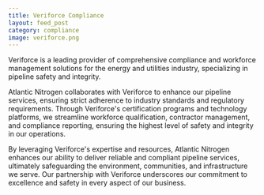 ```yaml
---
title: Veriforce Compliance
layout: feed_post
category: compliance
image: veriforce.png
---
```


Veriforce is a leading provider of comprehensive compliance and workforce management solutions for the energy and utilities industry, specializing in pipeline safety and integrity.

Atlantic Nitrogen collaborates with Veriforce to enhance our pipeline services, ensuring strict adherence to industry standards and regulatory requirements. Through Veriforce's certification programs and technology platforms, we streamline workforce qualification, contractor management, and compliance reporting, ensuring the highest level of safety and integrity in our operations.

By leveraging Veriforce's expertise and resources, Atlantic Nitrogen enhances our ability to deliver reliable and compliant pipeline services, ultimately safeguarding the environment, communities, and infrastructure we serve. Our partnership with Veriforce underscores our commitment to excellence and safety in every aspect of our business.
